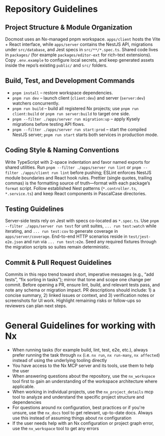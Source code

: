 # Repository Guidelines

## Project Structure & Module Organization
Docmost uses an Nx-managed pnpm workspace. `apps/client` hosts the Vite + React interface, while `apps/server` contains the NestJS API, migrations under `src/database`, and Jest specs in `src/**/*.spec.ts`. Shared code lives in `packages/` (for example `packages/editor-ext` for rich-text extensions). Copy `.env.example` to configure local secrets, and keep generated assets inside the repo’s existing `public/` and `src/` folders.

## Build, Test, and Development Commands
- `pnpm install` – restore workspace dependencies.
- `pnpm run dev` – launch client (`client:dev`) and server (`server:dev`) watchers concurrently.
- `pnpm run build` – build all registered Nx projects; use `pnpm run client:build` or `pnpm run server:build` to target one side.
- `pnpm --filter ./apps/server run migration:up` – apply Kysely migrations before testing API flows.
- `pnpm --filter ./apps/server run start:prod` – start the compiled NestJS server; `pnpm run start` starts both services in production mode.

## Coding Style & Naming Conventions
Write TypeScript with 2-space indentation and favor named exports for shared utilities. Run `pnpm --filter ./apps/server run lint` or `pnpm --filter ./apps/client run lint` before pushing; ESLint enforces NestJS module boundaries and React hook rules. Prettier (single quotes, trailing commas) is the formatting source of truth—format with each package’s `format` script. Follow established Nest patterns (`*.controller.ts`, `*.service.ts`) and keep React components in PascalCase directories.

## Testing Guidelines
Server-side tests rely on Jest with specs co-located as `*.spec.ts`. Use `pnpm --filter ./apps/server run test` for unit suites, `... run test:watch` while iterating, and `... run test:cov` to generate coverage in `apps/server/coverage`. End-to-end HTTP scenarios reside in `test/jest-e2e.json` and run via `... run test:e2e`. Seed any required fixtures through the migration scripts so suites remain deterministic.

## Commit & Pull Request Guidelines
Commits in this repo trend toward short, imperative messages (e.g., “add tests”, “fix sorting in tasks”); mirror that tone and scope one change per commit. Before opening a PR, ensure lint, build, and relevant tests pass, and note any schema or migration impact. PR descriptions should include: 1) a concise summary, 2) linked issues or context, and 3) verification notes or screenshots for UI work. Highlight remaining risks or follow-ups so reviewers can plan next steps.


<!-- nx configuration start-->
<!-- Leave the start & end comments to automatically receive updates. -->

# General Guidelines for working with Nx

- When running tasks (for example build, lint, test, e2e, etc.), always prefer running the task through `nx` (i.e. `nx run`, `nx run-many`, `nx affected`) instead of using the underlying tooling directly
- You have access to the Nx MCP server and its tools, use them to help the user
- When answering questions about the repository, use the `nx_workspace` tool first to gain an understanding of the workspace architecture where applicable.
- When working in individual projects, use the `nx_project_details` mcp tool to analyze and understand the specific project structure and dependencies
- For questions around nx configuration, best practices or if you're unsure, use the `nx_docs` tool to get relevant, up-to-date docs. Always use this instead of assuming things about nx configuration
- If the user needs help with an Nx configuration or project graph error, use the `nx_workspace` tool to get any errors


<!-- nx configuration end-->